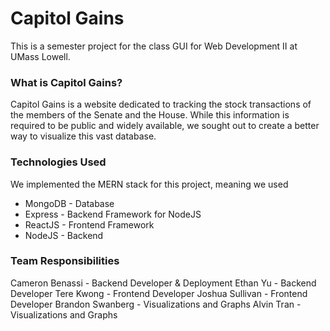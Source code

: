 # Capitol Gains

This is a semester project for the class GUI for Web Development II at UMass Lowell. 

### What is Capitol Gains?
Capitol Gains is a website dedicated to tracking the stock transactions of the members of the Senate and the House. While this information is required to be public and widely available, we sought out to create a better way to visualize this vast database. 

### Technologies Used
We implemented the MERN stack for this project, meaning we used
* MongoDB - Database
* Express - Backend Framework for NodeJS
* ReactJS - Frontend Framework
* NodeJS - Backend  

### Team Responsibilities
Cameron Benassi - Backend Developer  & Deployment 
Ethan Yu - Backend Developer
Tere Kwong - Frontend Developer
Joshua Sullivan - Frontend Developer
Brandon  Swanberg - Visualizations and Graphs
Alvin Tran - Visualizations and Graphs
